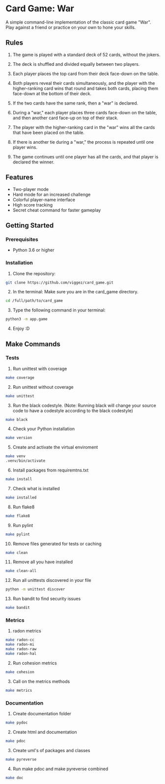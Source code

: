 # Card Game: War

A simple command-line implementation of the classic card game "War".
Play against a friend or practice on your own to hone your skills.

## Rules

1. The game is played with a standard deck of 52 cards, without the jokers.

2. The deck is shuffled and divided equally between two players.

3. Each player places the top card from their deck face-down on the table.

4. Both players reveal their cards simultaneously, and the player with the
    higher-ranking card wins that round and takes both cards, placing them face-down
    at the bottom of their deck.

5. If the two cards have the same rank, then a "war" is declared.

6. During a "war," each player places three cards face-down on the table, and then
    another card face-up on top of their stack.

7. The player with the higher-ranking card in the "war" wins all the cards that have been placed on the table.

8. If there is another tie during a "war," the process is repeated until one player wins.

9. The game continues until one player has all the cards, and that player is declared the winner.

## Features

- Two-player mode
- Hard mode for an increased challenge
- Colorful player-name interface
- High score tracking
- Secret cheat command for faster gameplay

## Getting Started

### Prerequisites

- Python 3.6 or higher

### Installation

1. Clone the repository:

```bash
git clone https://github.com/viggez/card_game.git
```

2. In the terminal: Make sure you are in the card_game directory.
```bash
cd /full/path/to/card_game
```

3. Type the following command in your terminal:
```bash
python3 -m app.game
```

4. Enjoy :D

## Make Commands

### Tests

1. Run unittest with coverage
```bash
make coverage
```
2. Run unittest without coverage
```bash
make unittest
```
3. Run the black codestyle.
(Note: Running black will change your source code to have a codestyle according to the black codestyle)
```bash
make black
```
4. Check your Python installation
```bash
make version
```
5. Create and activate the virtual enviroment
```bash
make venv
.venv/bin/activate
```
6. Install packages from requiremtns.txt
```bash
make install
```
7. Check what is installed
```bash
make installed
```
8. Run flake8
```bash
make flake8
```
9. Run pylint
```bash
make pylint
```
10. Remove files generated for tests or caching
```bash
make clean
```
11. Remove all you have installed
```bash
make clean-all
```
12. Run all unittests discovered in your file
```bash
python -m unittest discover
```
13. Run bandit to find security issues
```bash
make bandit
```

### Metrics

1. radon metrics
```bash
make radon-cc
make radon-mi
make radon-raw
make radon-hal
```
2. Run cohesion metrics
```bash
make cohesion
```
3. Call on the metrics methods
```bash
make metrics
```

### Documentation

1. Create documentation folder
```bash
make pydoc
```
2. Create html and documentation
```bash
make pdoc
```
3. Create uml's of packages and classes
```bash
make pyreverse
```
4. Run make pdoc and make pyreverse combined
```bash
make doc
```

